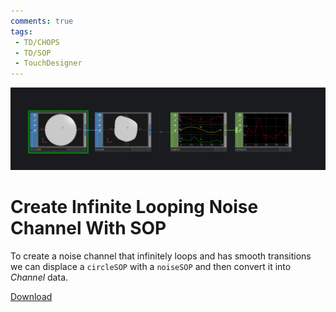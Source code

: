 ```yaml
---
comments: true
tags:
 - TD/CHOPS
 - TD/SOP
 - TouchDesigner
---
```


![Infinite Looping Noise Channel](./img/InfiniteLoopingNoiseChannel.png)
# Create Infinite Looping Noise Channel With SOP
To create a noise channel that infinitely loops and has smooth transitions we can displace a `circleSOP` with a `noiseSOP` and then convert it into *Channel* data.


[Download](./files/InfiniteLoopNoiseChannel.tox)